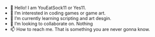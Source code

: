 - 👋 Hello! I am YouEatSock11 or Yes11.
- 👀 I’m interested in coding games or game art.
- 🌱 I’m currently learning scripting and art desgin.
- 💞️ I’m looking to collaborate on. Nothing
- 📫 How to reach me. That is something you are never gonna know.

<!---
YouEatSocks11/YouEatSocks11 is a ✨ special ✨ repository because its `README.md` (this file) appears on your GitHub profile.
You can click the Preview link to take a look at your changes.
--->
